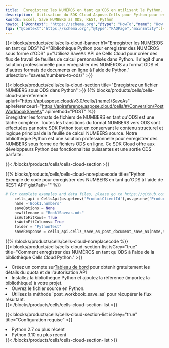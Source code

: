 ```yaml
---
title:  Enregistrez les NUMÉROS en tant qu'ODS en utilisant le Python.
description:  Utilisation du SDK Cloud Aspose.Cells pour Python pour enregistrer le fichier au format NUMBERS en tant que fichier au format ODS.
kwords: Excel, Save NUMBERS as ODS, REST, Python
howto: {"@context": "https://schema.org","@type": "HowTo","name": "How to save NUMBERS as ODS using the Cells Cloud Python library.","description": "How to save NUMBERS as ODS using the Cells Cloud Python library.","image": {"@type": "ImageObject"},"url": "/python/saveas/numbers-to-ods/","step": [{ "@type": "HowToStep","name": "How to save NUMBERS as ODS using the Cells Cloud Python library. step 1", "image": {"@type": "ImageObject",},"url": "/python/saveas/numbers-to-ods/","text": "Register an account at <a href='https://dashboard.aspose.cloud/'>Dashboard</a> to get free API quota & authorization details",},{ "@type": "HowToStep","name": "How to save NUMBERS as ODS using the Cells Cloud Python library. step 1", "image": {"@type": "ImageObject",},"url": "/python/saveas/numbers-to-ods/","text": "Install Python library and add the reference (import the library) to your project.",},{ "@type": "HowToStep","name": "How to save NUMBERS as ODS using the Cells Cloud Python library. step 1", "image": {"@type": "ImageObject",},"url": "/python/saveas/numbers-to-ods/","text": "Open the source file in Python.",},{ "@type": "HowToStep","name": "How to save NUMBERS as ODS using the Cells Cloud Python library. step 1", "image": {"@type": "ImageObject",},"url": "/python/saveas/numbers-to-ods/","text": "Use the `post_workbook_save_as` method to retrieve the resulting stream.",}, ],"supply": {"@type": "HowToSupply","name": "document"},"tool": [{"@type": "HowToTool","name": "PyCharm, Visual Studio Code, Sublime, Eclipse"},{"@type": "HowToTool","name": "Aspose Cells"}],"totalTime": "PT6M"}
fqa: {"@context":"https://schema.org","@type":"FAQPage","mainEntity":[{"@type":"Question","name":"Why save file as other formats file in C# using REST API?","acceptedAnswer":{"@type":"Answer","text":"Documents are encoded in many ways, and some files may be incompatible with the software you use. To open and read such files, just save them as appropriate file formats.<br/><ol><li>Install .NET SDK and add the reference (import the library) to your project.</li><li>Open the source file in C# using REST API.</li><li>Call the PostWorkbookSaveAsRequest() method, passing an output filename with required extension.</li><li>Get the result of save as a separate file.</li></ol>"}},{"@type":"Question","name":"What file formats can I save as with your C# library?","acceptedAnswer":{"@type":"Answer","text":"We support a variety of file formats for conversion using .NET library, including XLSX, Excel, xls , PDF, CSV, HTML, Markdown, XML, PNG, JPG, TIFF, Json, TXT and many more."}},{"@type":"Question","name":"What is the maximum allowed file size for conversion using this .NET library?","acceptedAnswer":{"@type":"Answer","text":"There are no file size limits for format conversions using .NET library."}}]}
---
```

{{< blocks/products/cells/cells-cloud-banner h1="Enregistrer les NUMÉROS en tant qu\'ODS" h2="Bibliothèque Python pour enregistrer des NUMÉROS sous forme d\'ODS" p="Utilisez SaveAs API de Cells Cloud pour créer des flux de travail de feuilles de calcul personnalisés dans Python. Il s\'agit d\'une solution professionnelle pour enregistrer des NUMÉROS au format ODS et d\'autres formats de documents en ligne à l\'aide de Python." urlsection="saveas/numbers-to-ods/" >}}

{{< blocks/products/cells/cells-cloud-section title="Enregistrez un fichier NUMBERS sous ODS dans Python" >}}
{{% blocks/products/cells/cells-cloud-api-reference apiurl="https://api.aspose.cloud/v3.0/cells/{name}/SaveAs" apireferenceurl="https://apireference.aspose.cloud/cells/#/Conversion/PostWorkbookSaveAs" apimethod="POST" %}}
<br/>
Enregistrer les formats de fichiers de NUMBERS en tant qu'ODS est une tâche complexe. Toutes les transitions du format NUMBERS vers ODS sont effectuées par notre SDK Python tout en conservant le contenu structurel et logique principal de la feuille de calcul NUMBERS source. Notre bibliothèque Python est une solution professionnelle pour enregistrer des NUMBERS sous forme de fichiers ODS en ligne. Ce SDK Cloud offre aux développeurs Python des fonctionnalités puissantes et une sortie ODS parfaite.

{{< /blocks/products/cells/cells-cloud-section >}}

{{% blocks/products/cells/cells-cloud-noreplacecode title="Python Exemple de code pour enregistrer des NUMBERS en tant qu\'ODS à l\'aide de REST API" gistPath="" %}}
  
```python
# For complete examples and data files, please go to https://github.com/aspose-cells-cloud/aspose-cells-cloud-python/
    cells_api = CellsApi(os.getenv('ProductClientId'),os.getenv('ProductClientSecret'))
    name ='Book1.numbers'    
    saveOptions = None
    newfilename = "Book1Saveas.ods"
    isAutoFitRows= True
    isAutoFitColumns= True
    folder = "PythonTest"
    saveResponse = cells_api.cells_save_as_post_document_save_as(name,save_options=saveOptions, newfilename=(folder +'/' + newfilename),folder=folder)
```
  
{{% /blocks/products/cells/cells-cloud-noreplacecode %}}
<br/>
{{< blocks/products/cells/cells-cloud-section-list isGrey="true" title="Comment enregistrer des NUMÉROS en tant qu\'ODS à l\'aide de la bibliothèque Cells Cloud Python." >}}
<li> Créez un compte sur<a href="https://dashboard.aspose.cloud/">Tableau de bord</a> pour obtenir gratuitement les détails du quota et de l'autorisation API</li>
<li>Installez la bibliothèque Python et ajoutez la référence (importez la bibliothèque) à votre projet.</li>
<li>Ouvrez le fichier source en Python.</li>
<li>Utilisez la méthode `post_workbook_save_as` pour récupérer le flux résultant.</li>
{{< /blocks/products/cells/cells-cloud-section-list >}}

{{< blocks/products/cells/cells-cloud-section-list isGrey="true" title="Configuration requise" >}}
<li>Python 2.7 ou plus récent</li>
<li>Python 3.10 ou plus récent</li>
{{< /blocks/products/cells/cells-cloud-section-list >}}

